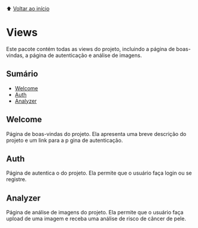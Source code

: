⬆️ [Voltar ao início](../../README.md)

# Views

Este pacote contém todas as views do projeto, incluindo a página de boas-vindas, a página de autenticação e análise de imagens.

## Sumário

- [Welcome](#welcome)
- [Auth](#auth)
- [Analyzer](#analyzer)

## Welcome

Página de boas-vindas do projeto. Ela apresenta uma breve descrição do projeto e um link para a p gina de autenticação.

## Auth

Página de autentica o do projeto. Ela permite que o usuário faça login ou se registre.

## Analyzer

Página de análise de imagens do projeto. Ela permite que o usuário faça upload de uma imagem e receba uma análise de risco de câncer de pele.
